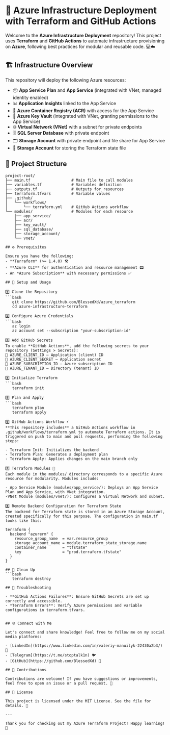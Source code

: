# 🚀 Azure Infrastructure Deployment with Terraform and GitHub Actions

Welcome to the **Azure Infrastructure Deployment** repository! This project uses **Terraform** and **GitHub Actions** to automate infrastructure provisioning on **Azure**, following best practices for modular and reusable code. 💻☁️

## 🏗️ Infrastructure Overview

This repository will deploy the following Azure resources:
- 📦 **App Service Plan** and **App Service** (integrated with VNet, managed identity enabled)
- 📊 **Application Insights** linked to the App Service
- 🐳 **Azure Container Registry (ACR)** with access for the App Service
- 🔐 **Azure Key Vault** (integrated with VNet, granting permissions to the App Service)
- 🌐 **Virtual Network (VNet)** with a subnet for private endpoints
- 🗄️ **SQL Server Database** with private endpoint
- 🗂️ **Storage Account** with private endpoint and file share for App Service
- 📁 **Storage Account** for storing the Terraform state file

## 📂 Project Structure

```plaintext
project-root/
├── main.tf                  # Main file to call modules
├── variables.tf             # Variables definition
├── outputs.tf               # Outputs for resources
├── terraform.tfvars         # Variable values
├── .github/
│   └── workflows/
│       └── terraform.yml    # GitHub Actions workflow
└── modules/                 # Modules for each resource
    ├── app_service/
    ├── acr/
    ├── key_vault/
    ├── sql_database/
    ├── storage_account/
    └── vnet/

## ⚙️ Prerequisites

Ensure you have the following:
- **Terraform* (>= 1.4.0) 🛠️
- **Azure CLI** for authentication and resource management 📟
- An *Azure Subscription** with necessary permissions ✅

## 🚀 Setup and Usage

1️⃣ Clone the Repository
```bash
   git clone https://github.com/BlessedXd/azure_terraform
   cd azure-infrastructure-terraform

2️⃣ Configure Azure Credentials
```bash
   az login
   az account set --subscription "your-subscription-id"

3️⃣ Add GitHub Secrets
To enable **GitHub Actions**, add the following secrets to your repository (Settings > Secrets):
🔑 AZURE_CLIENT_ID – Application (client) ID
🔑 AZURE_CLIENT_SECRET – Application secret
🔑 AZURE_SUBSCRIPTION_ID – Azure subscription ID
🔑 AZURE_TENANT_ID – Directory (tenant) ID

4️⃣ Initialize Terraform
```bash
   terraform init

5️⃣ Plan and Apply
```bash
   terraform plan
   terraform apply

6️⃣ GitHub Actions Workflow ⚡️
**This repository includes** a GitHub Actions workflow in .github/workflows/terraform.yml to automate Terraform actions. It is triggered on push to main and pull requests, performing the following steps:

- Terraform Init: Initializes the backend
- Terraform Plan: Generates a deployment plan
- Terraform Apply: Applies changes on the main branch only

7️⃣ Terraform Modules 🧩
Each module in the modules/ directory corresponds to a specific Azure resource for modularity. Modules include:

- App Service Module (modules/app_service/): Deploys an App Service Plan and App Service, with VNet integration.
-VNet Module (modules/vnet/): Configures a Virtual Network and subnet.

8️⃣ Remote Backend Configuration for Terraform State
The backend for Terraform state is stored in an Azure Storage Account, created specifically for this purpose. The configuration in main.tf looks like this:

terraform {
  backend "azurerm" {
    resource_group_name  = var.resource_group
    storage_account_name = module.terraform_state_storage.name
    container_name       = "tfstate"
    key                  = "prod.terraform.tfstate"
  }
}

## 🧹 Clean Up
```bash
   terraform destroy

## 🐞 Troubleshooting

- **GitHub Actions Failures**: Ensure GitHub Secrets are set up correctly and accessible.
- *Terraform Errors**: Verify Azure permissions and variable configurations in terraform.tfvars.


## 🌐 Connect with Me

Let's connect and share knowledge! Feel free to follow me on my social media platforms:

- [LinkedIn](https://www.linkedin.com/in/valeriy-manuilyk-22430a2b3/) 💼
- [Telegram](https://t.me/stoptalk1n) 🐦
- [GitHub](https://github.com/BlessedXd) 🐙

## 🤝 Contributions

Contributions are welcome! If you have suggestions or improvements, feel free to open an issue or a pull request. 💬

## 📄 License

This project is licensed under the MIT License. See the file for details. 📜

---

Thank you for checking out my Azure Terraform Project! Happy learning! 🎉